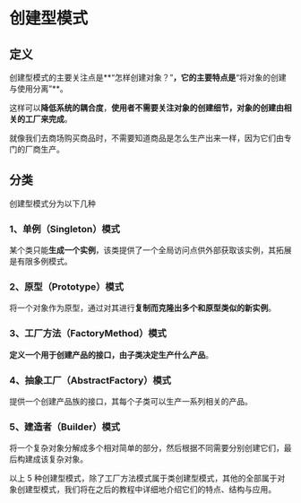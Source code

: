 # 创建型模式



## 定义

创建型模式的主要关注点是**“怎样创建对象？”**，它的主要特点是**“将对象的创建与使用分离”**。

这样可以**降低系统的耦合度**，**使用者不需要关注对象的创建细节，对象的创建由相关的工厂来完成**。

就像我们去商场购买商品时，不需要知道商品是怎么生产出来一样，因为它们由专门的厂商生产。

## 分类

创建型模式分为以下几种

### 1、单例（Singleton）模式

某个类只能**生成一个实例**，该类提供了一个全局访问点供外部获取该实例，其拓展是有限多例模式。

### 2、原型（Prototype）模式

将一个对象作为原型，通过对其进行**复制而克隆出多个和原型类似的新实例**。

### 3、工厂方法（FactoryMethod）模式

**定义一个用于创建产品的接口，由子类决定生产什么产品**。

### 4、抽象工厂（AbstractFactory）模式

提供一个创建产品族的接口，其每个子类可以生产一系列相关的产品。

### 5、建造者（Builder）模式

将一个复杂对象分解成多个相对简单的部分，然后根据不同需要分别创建它们，最后构建成该复杂对象。



以上 5 种创建型模式，除了工厂方法模式属于类创建型模式，其他的全部属于对象创建型模式，我们将在之后的教程中详细地介绍它们的特点、结构与应用。